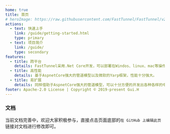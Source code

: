 ```yaml
---
home: true
title: 首页
# heroImage: https://raw.githubusercontent.com/FastTunnel/FastTunnel/v2/images/logo.png
actions:
  - text: 快速上手
    link: /guide/getting-started.html
    type: primary
  - text: 项目简介
    link: /guide/
    type: secondary
features:
  - title: 跨平台
    details: FastTunnel采用.Net Core开发，可以部署在Windos、linux、mac等操作系统之上。
  - title: 高性能
    details: 基于AspnetCore强大的管道模型以及微软的Yarp框架，性能十分强大。
  - title: 易扩展
    details: 同样借助于AspnetCore强大的管道模型，可以十分方便的开发出各种各样的中间件。
footer: Apache-2.0 License | Copyright © 2019-present Gui.H
---
```


### 文档
当前文档完善中，欢迎大家积极参与，直接点击页面底部的`在 GitHub 上编辑此页 `链接对文档进行修改即可。